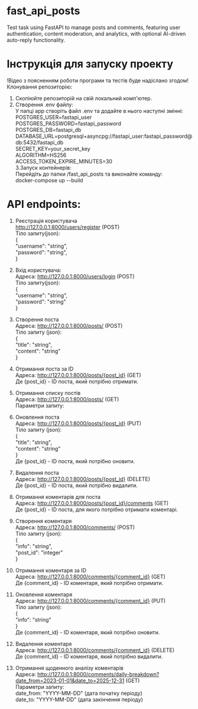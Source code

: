 # fast_api_posts    
Test task using FastAPI to manage posts and comments, featuring user authentication, content moderation, and analytics, with optional AI-driven auto-reply functionality.          
         
# Інструкція для запуску проекту   
!Відео з поясненням роботи програми та тестів буде надіслано згодом!    
Клонування репозиторію:     
1. Скопіюйте репозиторій на свій локальний комп'ютер.      
2. Створення .env файлу:    
У папці app створіть файл .env та додайте в нього наступні змінні:       
POSTGRES_USER=fastapi_user         
POSTGRES_PASSWORD=fastapi_password           
POSTGRES_DB=fastapi_db           
DATABASE_URL=postgresql+asyncpg://fastapi_user:fastapi_password@db:5432/fastapi_db              
SECRET_KEY=your_secret_key          
ALGORITHM=HS256         
ACCESS_TOKEN_EXPIRE_MINUTES=30      
3.Запуск контейнерів:     
Перейдіть до папки /fast_api_posts та виконайте команду:   
docker-compose up --build       
       
# API endpoints:   
      
1. Реєстрація користувача   
http://127.0.0.1:8000/users/register (POST)   
Тіло запиту(json):   
{   
    "username": "string",      
    "password": "string",       
}     
     
2. Вхід користувача:    
Адреса: http://127.0.0.1:8000/users/login (POST)     
Тіло запиту(json):    
{    
    "username": "string",     
    "password": "string"      
}     
      
3. Створення поста      
Адреса: http://127.0.0.1:8000/posts/ (POST)         
Тіло запиту (json):    
{     
    "title": "string",           
    "content": "string"         
}     
    
4. Отримання поста за ID   
Адреса: http://127.0.0.1:8000/posts/{post_id} (GET)     
Де {post_id} - ID поста, який потрібно отримати.      
   
5. Отримання списку постів     
Адреса: http://127.0.0.1:8000/posts/ (GET)       
Параметри запиту:     
      
6. Оновлення поста       
Адреса: http://127.0.0.1:8000/posts/{post_id} (PUT)         
Тіло запиту (json):       
{       
    "title": "string",    
    "content": "string"     
}      
Де {post_id} - ID поста, який потрібно оновити.      
     
7. Видалення поста       
Адреса: http://127.0.0.1:8000/posts/{post_id} (DELETE)       
Де {post_id} - ID поста, який потрібно видалити.      
            
8. Отримання коментарів для поста         
Адреса: http://127.0.0.1:8000/posts/{post_id}/comments (GET)         
Де {post_id} - ID поста, для якого потрібно отримати коментарі.     
        
9. Створення коментаря     
Адреса: http://127.0.0.1:8000/comments/ (POST)     
Тіло запиту (json):     
{     
"info": "string",     
"post_id": "integer"     
}     
     
10. Отримання коментаря за ID     
Адреса: http://127.0.0.1:8000/comments/{comment_id} (GET)     
Де {comment_id} - ID коментаря, який потрібно отримати.     
     
11. Оновлення коментаря     
Адреса: http://127.0.0.1:8000/comments/{comment_id} (PUT)     
Тіло запиту (json):     
{     
"info": "string"     
}     
Де {comment_id} - ID коментаря, який потрібно оновити.     
     
12. Видалення коментаря     
Адреса: http://127.0.0.1:8000/comments/{comment_id} (DELETE)     
Де {comment_id} - ID коментаря, який потрібно видалити.      
           
13. Отримання щоденного аналізу коментарів           
Адреса: http://127.0.0.1:8000/comments/daily-breakdown?date_from=2023-01-01&date_to=2025-12-31 (GET)           
Параметри запиту:            
date_from: "YYYY-MM-DD" (дата початку періоду)          
date_to: "YYYY-MM-DD" (дата закінчення періоду)      
           
